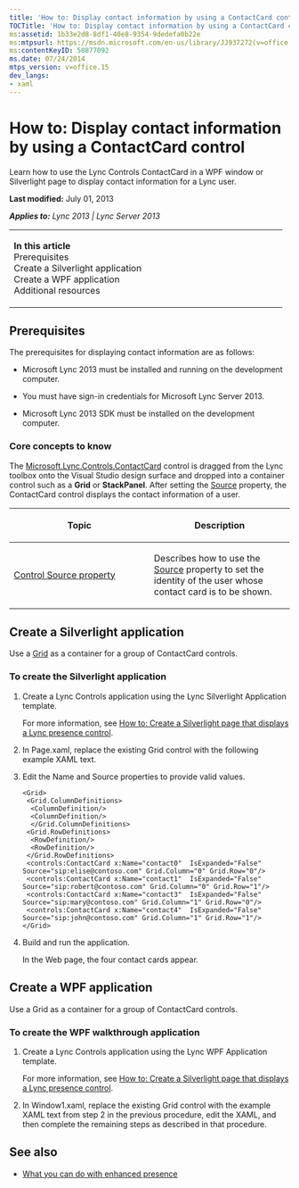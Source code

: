 ```yaml
---
title: 'How to: Display contact information by using a ContactCard control'
TOCTitle: 'How to: Display contact information by using a ContactCard control'
ms:assetid: 1b33e2d8-8df1-40e8-9354-9dedefa0b22e
ms:mtpsurl: https://msdn.microsoft.com/en-us/library/JJ937272(v=office.15)
ms:contentKeyID: 50877092
ms.date: 07/24/2014
mtps_version: v=office.15
dev_langs:
- xaml
---
```


# How to: Display contact information by using a ContactCard control

Learn how to use the Lync Controls ContactCard in a WPF window or Silverlight page to display contact information for a Lync user.

**Last modified:** July 01, 2013

***Applies to:** Lync 2013 | Lync Server 2013*

<table>
<colgroup>
<col style="width: 50%" />
<col style="width: 50%" />
</colgroup>
<tbody>
<tr class="odd">
<td><p><strong>In this article</strong><br />
Prerequisites<br />
Create a Silverlight application<br />
Create a WPF application<br />
Additional resources</p></td>
<td><p></p></td>
</tr>
</tbody>
</table>

## Prerequisites

The prerequisites for displaying contact information are as follows:

  - Microsoft Lync 2013 must be installed and running on the development computer.

  - You must have sign-in credentials for Microsoft Lync Server 2013.

  - Microsoft Lync 2013 SDK must be installed on the development computer.

### Core concepts to know

The [Microsoft.Lync.Controls.ContactCard](https://msdn.microsoft.com/en-us/library/hh379168\(v=office.15\)) control is dragged from the Lync toolbox onto the Visual Studio design surface and dropped into a container control such as a **Grid** or **StackPanel**. After setting the [Source](https://msdn.microsoft.com/en-us/library/hh363511\(v=office.15\)) property, the ContactCard control displays the contact information of a user.

<table>
<colgroup>
<col style="width: 50%" />
<col style="width: 50%" />
</colgroup>
<thead>
<tr class="header">
<th><p>Topic</p></th>
<th><p>Description</p></th>
</tr>
</thead>
<tbody>
<tr class="odd">
<td><p><a href="control-source-property.md">Control Source property</a></p></td>
<td><p>Describes how to use the <a href="https://msdn.microsoft.com/en-us/library/hh363511(v=office.15)">Source</a> property to set the identity of the user whose contact card is to be shown.</p></td>
</tr>
</tbody>
</table>

## Create a Silverlight application

Use a [Grid](http://msdn2.microsoft.com/en-us/library/ms610550) as a container for a group of ContactCard controls.

### To create the Silverlight application

1.  Create a Lync Controls application using the Lync Silverlight Application template.
    
    For more information, see [How to: Create a Silverlight page that displays a Lync presence control](how-to-create-a-silverlight-page-that-displays-a-lync-presence-control.md).

2.  In Page.xaml, replace the existing Grid control with the following example XAML text.

3.  Edit the Name and Source properties to provide valid values.
    
    ``` xaml
    <Grid>
     <Grid.ColumnDefinitions>
      <ColumnDefinition/>
      <ColumnDefinition/>
      </Grid.ColumnDefinitions>
     <Grid.RowDefinitions>
      <RowDefinition/>
      <RowDefinition/>
     </Grid.RowDefinitions>
     <controls:ContactCard x:Name="contact0"  IsExpanded="False" Source="sip:elise@contoso.com" Grid.Column="0" Grid.Row="0"/>
     <controls:ContactCard x:Name="contact1"  IsExpanded="False" Source="sip:robert@contoso.com" Grid.Column="0" Grid.Row="1"/>
     <controls:ContactCard x:Name="contact3"  IsExpanded="False" Source="sip:mary@contoso.com" Grid.Column="1" Grid.Row="0"/>
     <controls:ContactCard x:Name="contact4"  IsExpanded="False" Source="sip:john@contoso.com" Grid.Column="1" Grid.Row="1"/>
    </Grid>
    ```

4.  Build and run the application.
    
    In the Web page, the four contact cards appear.

## Create a WPF application

Use a Grid as a container for a group of ContactCard controls.

### To create the WPF walkthrough application

1.  Create a Lync Controls application using the Lync WPF Application template.
    
    For more information, see [How to: Create a Silverlight page that displays a Lync presence control](how-to-create-a-silverlight-page-that-displays-a-lync-presence-control.md).

2.  In Window1.xaml, replace the existing Grid control with the example XAML text from step 2 in the previous procedure, edit the XAML, and then complete the remaining steps as described in that procedure.

## See also

  - [What you can do with enhanced presence](what-you-can-do-with-enhanced-presence.md)

